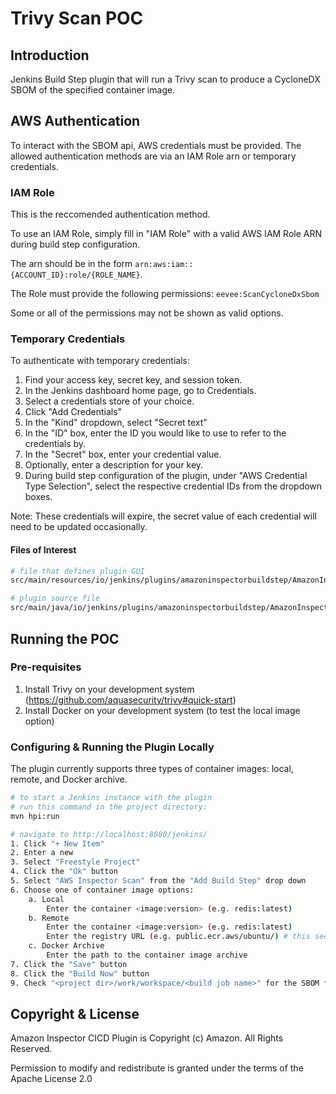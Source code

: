 # Trivy Scan POC

## Introduction

Jenkins Build Step plugin that will run a Trivy scan to produce a CycloneDX SBOM of the specified container image.

## AWS Authentication

To interact with the SBOM api, AWS credentials must be provided. The allowed authentication methods are via an IAM Role
arn or temporary credentials.

### IAM Role
This is the reccomended authentication method.

To use an IAM Role, simply fill in "IAM Role" with a valid AWS IAM Role ARN during build step configuration.

The arn should be in the form `arn:aws:iam::{ACCOUNT_ID}:role/{ROLE_NAME}`.

The Role must provide the following permissions: `eevee:ScanCycloneDxSbom`

Some or all of the permissions may not be shown as valid options.

### Temporary Credentials

To authenticate with temporary credentials:

1. Find your access key, secret key, and session token.
2. In the Jenkins dashboard home page, go to Credentials.
3. Select a credentials store of your choice.
4. Click "Add Credentials"
5. In the "Kind" dropdown, select "Secret text"
6. In the "ID" box, enter the ID you would like to use to refer to the credentials by.
7. In the "Secret" box, enter your credential value.
8. Optionally, enter a description for your key.
9. During build step configuration of the plugin, under "AWS Credential Type Selection",
    select the respective credential IDs from the dropdown boxes.

Note: These credentials will expire, the secret value of each credential will need to be updated occasionally.

#### Files of Interest
```bash
# file that defines plugin GUI
src/main/resources/io/jenkins/plugins/amazoninspectorbuildstep/AmazonInspectorBuilder/config.jelly

# plugin source file
src/main/java/io/jenkins/plugins/amazoninspectorbuildstep/AmazonInspectorBuilder.java
```

## Running the POC
### Pre-requisites
1. Install Trivy on your development system (https://github.com/aquasecurity/trivy#quick-start)
2. Install Docker on your development system (to test the local image option)

### Configuring & Running the Plugin Locally
The plugin currently supports three types of container images: local, remote, and Docker archive.
```bash
# to start a Jenkins instance with the plugin
# run this command in the project directory:
mvn hpi:run

# navigate to http://localhost:8080/jenkins/
1. Click "+ New Item" 
2. Enter a new
3. Select "Freestyle Project"
4. Click the "Ok" button
5. Select "AWS Inspector Scan" from the "Add Build Step" drop down 
6. Choose one of container image options:
    a. Local 
        Enter the container <image:version> (e.g. redis:latest)
    b. Remote 
        Enter the container <image:version> (e.g. redis:latest)
        Enter the registry URL (e.g. public.ecr.aws/ubuntu/) # this seems a little incomplete
    c. Docker Archive
        Enter the path to the container image archive
7. Click the "Save" button
8. Click the "Build Now" button
9. Check "<project dir>/work/workspace/<build job name>" for the SBOM file
```

## Copyright & License
Amazon Inspector CICD Plugin is Copyright (c) Amazon. All Rights Reserved.

Permission to modify and redistribute is granted under the terms of the Apache License 2.0